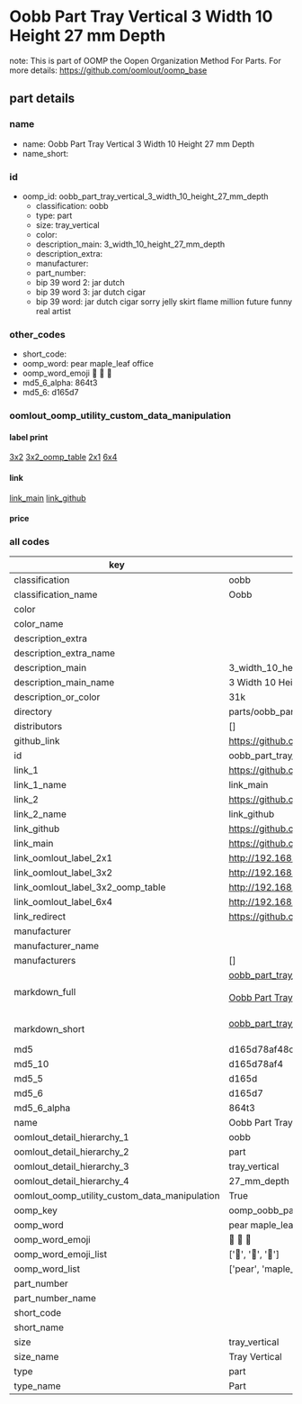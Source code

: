 # Oobb Part Tray Vertical 3 Width 10 Height 27 mm Depth  

note: This is part of OOMP the Oopen Organization Method For Parts. For more details: https://github.com/oomlout/oomp_base

##  part details
  







### name
* name: Oobb Part Tray Vertical 3 Width 10 Height 27 mm Depth
* name_short: 
### id
* oomp_id: oobb_part_tray_vertical_3_width_10_height_27_mm_depth
  * classification: oobb
  * type: part
  * size: tray_vertical
  * color: 
  * description_main: 3_width_10_height_27_mm_depth
  * description_extra: 
  * manufacturer: 
  * part_number: 
  * bip 39 word 2: jar dutch
  * bip 39 word 3: jar dutch cigar
  * bip 39 word: jar dutch cigar sorry jelly skirt flame million future funny real artist

### other_codes
* short_code: 
* oomp_word: pear maple_leaf office
* oomp_word_emoji :pear: :maple_leaf: :office:
* md5_6_alpha: 864t3
* md5_6: d165d7






### oomlout_oomp_utility_custom_data_manipulation
#### label print
[3x2](http://192.168.1.245:1112/?label=oomp%20864t3)
[3x2_oomp_table](http://192.168.1.108:1112/?label=oomp%20864t3)
[2x1](http://192.168.1.242:1112/?label=oomp%20864t3)
[6x4](http://192.168.1.55:1112/?label=oomp%20864t3)    

#### link

[link_main](https://github.com/oomlout/oomlout_oomp_version_1_messy/tree/main/parts/oobb_part_tray_vertical_3_width_10_height_27_mm_depth) [link_github](https://github.com/oomlout/oomlout_oomp_version_1_messy/tree/main/parts/oobb_part_tray_vertical_3_width_10_height_27_mm_depth)                             

#### price







### all codes 
| key | value |  
| --- | --- |  
| classification | oobb |  
| classification_name | Oobb |  
| color |  |  
| color_name |  |  
| description_extra |  |  
| description_extra_name |  |  
| description_main | 3_width_10_height_27_mm_depth |  
| description_main_name | 3 Width 10 Height 27 mm Depth |  
| description_or_color | 31k |  
| directory | parts/oobb_part_tray_vertical_3_width_10_height_27_mm_depth |  
| distributors | [] |  
| github_link | https://github.com/oomlout/oomlout_oomp_part_src/tree/main/parts/oobb_part_tray_vertical_3_width_10_height_27_mm_depth |  
| id | oobb_part_tray_vertical_3_width_10_height_27_mm_depth |  
| link_1 | https://github.com/oomlout/oomlout_oomp_version_1_messy/tree/main/parts/oobb_part_tray_vertical_3_width_10_height_27_mm_depth |  
| link_1_name | link_main |  
| link_2 | https://github.com/oomlout/oomlout_oomp_version_1_messy/tree/main/parts/oobb_part_tray_vertical_3_width_10_height_27_mm_depth |  
| link_2_name | link_github |  
| link_github | https://github.com/oomlout/oomlout_oomp_version_1_messy/tree/main/parts/oobb_part_tray_vertical_3_width_10_height_27_mm_depth |  
| link_main | https://github.com/oomlout/oomlout_oomp_version_1_messy/tree/main/parts/oobb_part_tray_vertical_3_width_10_height_27_mm_depth |  
| link_oomlout_label_2x1 | http://192.168.1.242:1112/?label=oomp%20864t3 |  
| link_oomlout_label_3x2 | http://192.168.1.245:1112/?label=oomp%20864t3 |  
| link_oomlout_label_3x2_oomp_table | http://192.168.1.108:1112/?label=oomp%20864t3 |  
| link_oomlout_label_6x4 | http://192.168.1.55:1112/?label=oomp%20864t3 |  
| link_redirect | https://github.com/oomlout/oomlout_oomp_version_1_messy/tree/main/parts/oobb_part_tray_vertical_3_width_10_height_27_mm_depth |  
| manufacturer |  |  
| manufacturer_name |  |  
| manufacturers | [] |  
| markdown_full | [oobb_part_tray_vertical_3_width_10_height_27_mm_depth](none)<br>[](none)<br>[Oobb Part Tray Vertical 3 Width 10 Height 27 Mm Depth](none)<br><br> |  
| markdown_short | [oobb_part_tray_vertical_3_width_10_height_27_mm_depth](none)<br><br> |  
| md5 | d165d78af48cab0b2abbecf651d11bba |  
| md5_10 | d165d78af4 |  
| md5_5 | d165d |  
| md5_6 | d165d7 |  
| md5_6_alpha | 864t3 |  
| name | Oobb Part Tray Vertical 3 Width 10 Height 27 mm Depth |  
| oomlout_detail_hierarchy_1 | oobb |  
| oomlout_detail_hierarchy_2 | part |  
| oomlout_detail_hierarchy_3 | tray_vertical |  
| oomlout_detail_hierarchy_4 | 27_mm_depth |  
| oomlout_oomp_utility_custom_data_manipulation | True |  
| oomp_key | oomp_oobb_part_tray_vertical_3_width_10_height_27_mm_depth |  
| oomp_word | pear maple_leaf office |  
| oomp_word_emoji | :pear: :maple_leaf: :office: |  
| oomp_word_emoji_list | [':pear:', ':maple_leaf:', ':office:'] |  
| oomp_word_list | ['pear', 'maple_leaf', 'office'] |  
| part_number |  |  
| part_number_name |  |  
| short_code |  |  
| short_name |  |  
| size | tray_vertical |  
| size_name | Tray Vertical |  
| type | part |  
| type_name | Part |  
